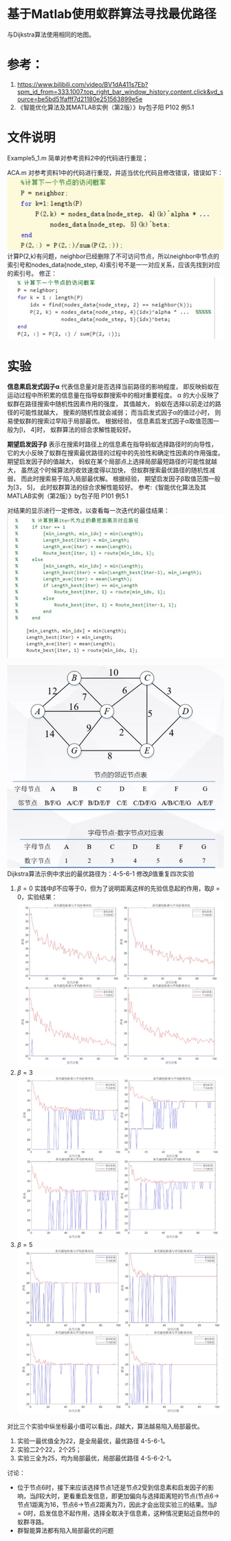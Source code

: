 # 基于Matlab使用蚁群算法寻找最优路径

与Dijkstra算法使用相同的地图。

# 参考：

1. <https://www.bilibili.com/video/BV1dA411s7Eb?spm_id_from=333.1007.top_right_bar_window_history.content.click&vd_source=be5bd51fafff7d21180e251563899e5e>
2. 《智能优化算法及其MATLAB实例（第2版）》by包子阳 P102 例5.1

# 文件说明

Example5_1.m 简单对参考资料2中的代码进行重现；

ACA.m 对参考资料1中的代码进行重现，并适当优化代码且修改错误，错误如下：
![错误1](./imgs/1.jpg)
计算P(2,k)有问题，neighbor已经删除了不可访问节点，所以neighbor中节点的索引号和nodes_data{node_step, 4}索引号不是一一对应关系，应该先找到对应的索引号。
修正：
![修正1](./imgs/2.jpg)

# 实验

**信息素启发式因子α** 代表信息量对是否选择当前路径的影响程度， 即反映蚂蚁在运动过程中所积累的信息量在指导蚁群搜索中的相对重要程度。 α 的大小反映了蚁群在路径搜索中随机性因素作用的强度， 其值越大， 蚂蚁在选择以前走过的路径的可能性就越大， 搜索的随机性就会减弱； 而当启发式因子α的值过小时， 则易使蚁群的搜索过早陷于局部最优。 根据经验， 信息素启发式因子α取值范围一般为[l， 4]时， 蚁群算法的综合求解性能较好。

**期望启发因子β** 表示在搜索时路径上的信息素在指导蚂蚁选择路径时的向导性， 它的大小反映了蚁群在搜索最优路径的过程中的先验性和确定性因素的作用强度。 期望启发因子β的值越大， 蚂蚁在某个局部点上选择局部最短路径的可能性就越大， 虽然这个时候算法的收敛速度得以加快， 但蚁群搜索最优路径的随机性减弱， 而此时搜索易于陷入局部最优解。 根据经验， 期望启发因子β取值范围一般为[3， 5]， 此时蚁群算法的综合求解性能较好。
参考:《智能优化算法及其MATLAB实例（第2版）》by包子阳 P101 例5.1

对结果的显示进行一定修改，以查看每一次迭代的最佳结果：
![代码修改](./imgs/0.jpg)

![地图](./imgs/6.jpg)
Dijkstra算法示例中求出的最优路径为：4-5-6-1
修改$\beta$值重复四次实验

1. $\beta=0$
实践中$\beta$不应等于0，但为了说明距离这样的先验信息起的作用，取$\beta=0$，实验结果：
![实验](./imgs/3.jpg)
2. $\beta=3$
![实验](./imgs/4.jpg)
3. $\beta=5$
![实验](./imgs/5.jpg)


对比三个实验中纵坐标最小值可以看出，$\beta$越大，算法越易陷入局部最优。

1. 实验一最优值全为22，是全局最优，最优路径 4-5-6-1。
2. 实验二2个22，2个25；
3. 实验三全为25，均为局部最优，局部最优路径 4-5-6-2-1。

讨论：

- 位于节点6时，接下来应该选择节点1还是节点2受到信息素和启发因子的影响，当$\beta$较大时，更看重启发信息，即更加偏向与选择距离短的节点(节点6->节点1距离为16，节点6->节点2距离为7)，因此才会出现实验三的结果。当$\beta=0$时，启发信息不起作用，选择全取决于信息素，这种情况更贴近自然中的蚁群寻路。
- 群智能算法都有陷入局部最优的问题